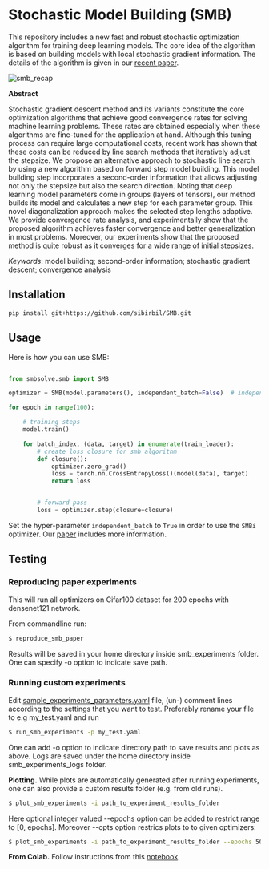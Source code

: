# Stochastic Model Building (SMB)

This repository includes a new fast and robust stochastic optimization algorithm for training deep learning models. The
core idea of the algorithm is based on building models with local stochastic gradient information. The details of the
algorithm is given in our [recent paper](https://arxiv.org/abs/2111.07058).

![smb_recap](./img/SMB_vs_SGD_and_Adam.png)

**Abstract**

Stochastic gradient descent method and its variants constitute the core optimization algorithms that achieve good
convergence rates for solving machine learning problems. These rates are obtained especially when these algorithms are
fine-tuned for the application at hand. Although this tuning process can require large computational costs, recent work
has shown that these costs can be reduced by line search methods that iteratively adjust the stepsize. We propose an
alternative approach to stochastic line search by using a new algorithm based on forward step model building. This model
building step incorporates a second-order information that allows adjusting not only the stepsize but also the search
direction. Noting that deep learning model parameters come in groups (layers of tensors), our method builds its model
and calculates a new step for each parameter group. This novel diagonalization approach makes the selected step lengths
adaptive. We provide convergence rate analysis, and experimentally show that the proposed algorithm achieves faster
convergence and better generalization in most problems. Moreover, our experiments show that the proposed method is quite
robust as it converges for a wide range of initial stepsizes.

_Keywords_: model building; second-order information; stochastic gradient descent; convergence analysis

## Installation

`pip install git+https://github.com/sibirbil/SMB.git`


## Usage
Here is how you can use SMB:

```python

from smbsolve.smb import SMB

optimizer = SMB(model.parameters(), independent_batch=False)  # independent_batch=True for SMBi optimizer

for epoch in range(100):

    # training steps
    model.train()

    for batch_index, (data, target) in enumerate(train_loader):
        # create loss closure for smb algorithm
        def closure():
            optimizer.zero_grad()
            loss = torch.nn.CrossEntropyLoss()(model(data), target)
            return loss


        # forward pass
        loss = optimizer.step(closure=closure)
```

Set the hyper-parameter `independent_batch` to `True` in order to use the `SMBi` optimizer.
Our [paper](http://www.optimization-online.org/DB_HTML/2021/11/8683.html) includes more information.
## Testing
### Reproducing paper experiments
This will run all optimizers on Cifar100 dataset for 200 epochs with densenet121 network. 

From commandline run:

```bash
$ reproduce_smb_paper
```

Results will be saved in your home directory inside smb_experiments folder. One can specify -o option to indicate save
path.

### Running custom experiments

Edit [sample_experiments_parameters.yaml](sample_experiments_parameters.yaml) file, (un-) comment lines according to the settings that you want to test.
Preferably rename your file to e.g my_test.yaml and run

```bash
$ run_smb_experiments -p my_test.yaml
```

One can add -o option to indicate directory path to save results and plots as above. Logs are saved under the home directory inside smb_experiments_logs folder.

**Plotting.**
While plots are automatically generated after running experiments, one can also provide a custom results folder (e.g. from old runs).

```bash
$ plot_smb_experiments -i path_to_experiment_results_folder
```

Here optional integer valued --epochs option can be added to restrict range to [0, epochs]. Moreover --opts option restrics plots to to given optimizers:

```bash
$ plot_smb_experiments -i path_to_experiment_results_folder --epochs 50 --opts SLS ADAM SMB
```

**From Colab.**
Follow instructions from this [notebook](https://colab.research.google.com/drive/1CsrE7Bu_I7gGuIIlGMir_KT1rQzKHC9c?usp=sharing)